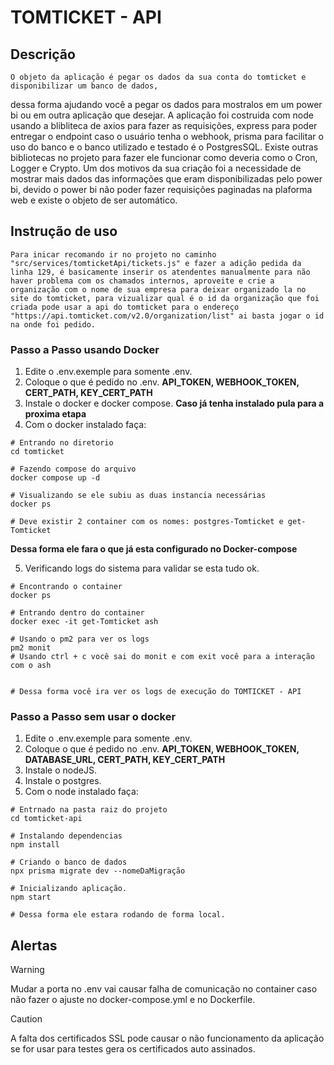 # TOMTICKET - API

## Descrição

    O objeto da aplicação é pegar os dados da sua conta do tomticket e disponibilizar um banco de dados,
dessa forma ajudando você a pegar os dados para mostralos em um power bi ou em outra aplicação que 
desejar.
    A aplicação foi costruida com node usando a blibliteca de axios para fazer as requisições, express para 
poder entregar o endpoint caso o usuário tenha o webhook, prisma para facilitar o uso do banco e o banco utilizado
e testado é o PostgresSQL. Existe outras bibliotecas no projeto para fazer ele funcionar como deveria como o Cron, Logger
e Crypto.
    Um dos motivos da sua criação foi a necessidade de mostrar mais dados das informações que eram disponibilizadas pelo
power bi, devido o power bi não poder fazer requisições paginadas na plaforma web e existe o objeto de ser automático.

## Instrução de uso

    Para inicar recomando ir no projeto no caminho "src/services/tomticketApi/tickets.js" e fazer a adição pedida da linha 129, é basicamente inserir os atendentes manualmente para não haver problema com os chamados internos, aproveite e crie a organização com o nome de sua empresa para deixar organizado la no site do tomticket, para vizualizar qual é o id da organização que foi criada pode usar a api do tomticket para o endereço "https://api.tomticket.com/v2.0/organization/list" ai basta jogar o id na onde foi pedido.

### Passo a Passo usando Docker

1. Edite o .env.exemple para somente .env.
2. Coloque o que é pedido no .env.
**API_TOKEN, WEBHOOK_TOKEN, CERT_PATH, KEY_CERT_PATH**
3. Instale o docker e docker compose.
**Caso já tenha instalado pula para a proxima etapa**
4. Com o docker instalado faça:
```
# Entrando no diretorio
cd tomticket

# Fazendo compose do arquivo
docker compose up -d

# Visualizando se ele subiu as duas instancia necessárias 
docker ps

# Deve existir 2 container com os nomes: postgres-Tomticket e get-Tomticket
```
**Dessa forma ele fara o que já esta configurado no Docker-compose**

5. Verificando logs do sistema para validar se esta tudo ok.
```
# Encontrando o container
docker ps

# Entrando dentro do container
docker exec -it get-Tomticket ash

# Usando o pm2 para ver os logs
pm2 monit
# Usando ctrl + c você sai do monit e com exit você para a interação com o ash


# Dessa forma você ira ver os logs de execução do TOMTICKET - API
```

### Passo a Passo sem usar o docker

1. Edite o .env.exemple para somente .env.
2. Coloque o que é pedido no .env.
**API_TOKEN, WEBHOOK_TOKEN, DATABASE_URL, CERT_PATH, KEY_CERT_PATH**
3. Instale o nodeJS.
4. Instale o postgres.
5. Com o node instalado faça:
```
# Entrnado na pasta raiz do projeto
cd tomticket-api

# Instalando dependencias
npm install

# Criando o banco de dados
npx prisma migrate dev --nomeDaMigração

# Inicializando aplicação.
npm start

# Dessa forma ele estara rodando de forma local.
```
## Alertas

>[!WARNING]
> Mudar a porta no .env vai causar falha de comunicação no container caso não fazer o ajuste no docker-compose.yml e no Dockerfile.

>[!CAUTION]
> A falta dos certificados SSL pode causar o não funcionamento da aplicação se for usar para testes gera os certificados auto assinados.




